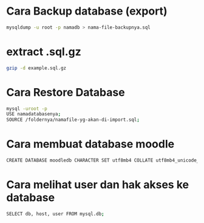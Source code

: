 # Cara Backup database (export)
```bash
mysqldump -u root -p namadb > nama-file-backupnya.sql
```

# extract .sql.gz
```bash 
gzip -d example.sql.gz
```

# Cara Restore Database
```bash
mysql -uroot -p
USE namadatabasenya;
SOURCE /foldernya/namafile-yg-akan-di-import.sql;
```
# Cara membuat database moodle
```bash
CREATE DATABASE moodledb CHARACTER SET utf8mb4 COLLATE utf8mb4_unicode_ci;
```
# Cara melihat user dan hak akses ke database
```bash
SELECT db, host, user FROM mysql.db;
```
